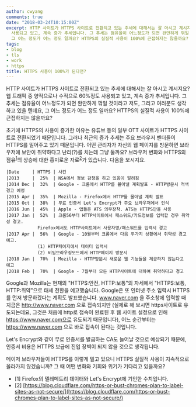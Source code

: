 ```yaml
---
author: cwyang
comments: true
date: "2018-03-24T10:15:00Z"
excerpt: HTTP 사이트가 HTTPS 사이트로 전환되고 있는 추세에 대해서는 잘 아시고 계시지요? 웹 트래픽 중 양적으로나 수적으로 60%정도
  사용되고 있고, 계속 증가 추세입니다. 그 추세는 점유율이 어느정도가 되면 완만하게 꺾일 것이라고 저도, 그리고 여러분도 생각하고 있을 텐데요,
  그 어느 정도가 어느 정도 일까요? HTTPS의 실질적 사용이 100%에 근접하지는 않을까요?
tags:
- blog
- tls
- work
- https
title: HTTPS 사용이 100%가 된다면?
---
```

HTTP 사이트가 HTTPS 사이트로 전환되고 있는 추세에 대해서는 잘 아시고 계시지요? 웹 트래픽 중 양적으로나 수적으로 60%정도 사용되고 있고, 계속 증가 추세입니다. 그 추세는 점유율이 어느정도가 되면 완만하게 꺾일 것이라고 저도, 그리고 여러분도 생각하고 있을 텐데요, 그 어느 정도가 어느 정도 일까요? HTTPS의 실질적 사용이 100%에 근접하지는 않을까요?

초기에 HTTPS의 사용이 증가한 이유는 유튜브 등의 일부 OTT 사이트가 HTTPS 사이트로 전환되었기 때문입니다. 그러나 최근의 증가 추세는 주요 브라우저 벤더들이 HTTPS를 밀어주고 있기 때문입니다. 어떤 관리자가 자신의 웹 페이지를 방문하면 브라우저에 보안이 취약하다고 난리(?)를 치는데 그냥 둘까요? 브라우저 변화와 HTTPS의 점유<sup>[1](#footnote1)</sup>의 상승에 대한 흥미로운 자료<sup>[2](#footnote2)</sup>가 있습니다. 다음을 보시지요.

	|Date     | HTTPS | 사건
	|2013     |  25%  | NSA에서 정보 감청을 하고 있음이 알려짐
	|2014 Dec |  32%  | Google - 크롬에서 HTTP를 몰아낼 계획발표 - HTTP방문시 적색경고 예정
	|2015 Apr |  35%  | Mozilla - Firefox에서 HTTP를 몰아낼 계획 발표
	|2015 Oct |  38%  | 무료 인증서 Let's Encrypt가 주요 브라우저에서 인식
	|2016 Jun |  45%  | Apple - 앱들은 ATS 의무장착. ATS는 HTTPS만을 사용
	|2017 Jan |  52%  | 크롬56부터 HTTP사이트에서 패스워드/카드정보를 입력할 경우 취약성 경고.  
			    Firefox에서도 HTTP사이트에서 사용자명/패스워드를 입력시 경고
	|2017 Apr |  56%  | Google - 10월부터 크롬에서 다음 두가지 상황에서 취약성 경고 예고.  
			    (1) HTTP페이지에서 데이터 입력시 
			    (2) 비밀브라우징모드에서 HTTP페이지 방문시
	|2018 Jan |  70%  | Mozilla - HTTP방문시 새로운 웹 기능들을 제공하지 않는다고 예고
	|2018 Feb |  70%  | Google - 7월부터 모든 HTTP사이트에 대하여 취약하다고 경고

Google과 Mozilla는 현재의 "HTTPS:안전, HTTP:보통"의 자세에서 "HTTPS:보통, HTTP:취약"으로 태세 전환을 예고했습니다. Google은 또 인터넷 주소 입력시 HTTPS를 먼저 방문하겠다는 계획도 발표했습니다. www.naver.com 을 주소창에 입력할 때 지금은 http://www.naver.com 으로 접속되지만 (실제로 해 보시면 https사이트로 유도되는데요, 그것은 처음에 http로 접속이 완료된 후 웹 사이트 설정으로 인해 https://www.naver.com으로 유도되기 때문입니다), 어느 순간부터는 https://www.naver.com 으로 바로 접속이 된다는 것입니다. 

Let's Encrypt와 같이 무료 인증서를 발급하는 CA도 늘어날 것으로 예상되기 때문에, 인증서 비용은 HTTPS 보급에 진입 장벽이 되지 않을 것으로 생각됩니다.

메이저 브라우저들이 HTTPS를 이렇게 밀고 있으니 HTTPS 실질적 사용이 지속적으로 올라가지 않겠습니까? 그 때 어떤 변화와 기회와 위기가 기다리고 있을까요? 

* <a id="footnote1">[1]</a> Firefox의 텔레메트리 데이터와 Let's Encrypt에 기인한 수치입니다.
* <a id="footnote2">[2]</a> [https://blog.cloudflare.com/https-or-bust-chromes-plan-to-label-sites-as-not-secure/](https://blog.cloudflare.com/https-or-bust-chromes-plan-to-label-sites-as-not-secure/)
